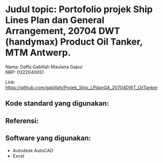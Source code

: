 # Judul topic: Portofolio projek Ship Lines Plan dan General Arrangement, 20704 DWT (handymax) Product Oil Tanker, MTM Antwerp.
Nama: Daffa Gabillah Maulana Gapur<br>
NRP: 0322040051<br>

Link: https://github.com/gabillah/Projek_Ship_LPdanGA_20704DWT_OilTanker

Kode standard yang digunakan:
- 

Referensi:
- 

Software yang digunakan:
- 
- Autodesk AutoCAD
- Excel